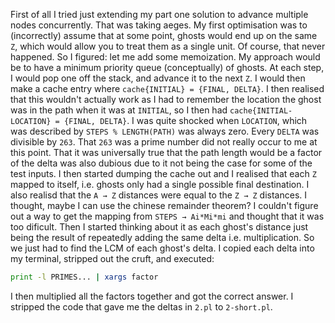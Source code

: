 First of all I tried just extending my part one solution to advance
multiple nodes concurrently. That was taking aeges. My first
optimisation was to (incorrectly) assume that at some point, ghosts
would end up on the same `Z`, which would allow you to treat them as a
single unit. Of course, that never happened. So I figured: let me add
some memoization. My approach would be to have a minimum priority
queue (conceptually) of ghosts. At each step, I would pop one off the
stack, and advance it to the next `Z`. I would then make a cache entry
where `cache{INITIAL} = {FINAL, DELTA}`. I then realised that this
wouldn't actually work as I had to remember the location the ghost was
in the path when it was at `INITIAL`, so I then had
`cache{INITIAL-LOCATION} = {FINAL, DELTA}`. I was quite shocked when
`LOCATION`, which was described by `STEPS % LENGTH(PATH)` was always
zero. Every `DELTA` was divisible by `263`. That `263` was a prime
number did not really occur to me at this point. That it was
universally true that the path length would be a factor of the delta
was also dubious due to it not being the case for some of the test
inputs. I then started dumping the cache out and I realised that each
`Z` mapped to itself, i.e. ghosts only had a single possible final
destination. I also realisd that the `A → Z` distances were equal to
the `Z → Z` distances. I thought, maybe I can use the chinese
remainder theorem? I couldn't figure out a way to get the mapping from
`STEPS → Ai*Mi*mi` and thought that it was too dificult. Then I
started thinking about it as each ghost's distance just being the
result of repeatedly adding the same delta i.e. multiplication. So we
just had to find the LCM of each ghost's delta. I copied each delta
into my terminal, stripped out the cruft, and executed:

```zsh
print -l PRIMES... | xargs factor
```

I then multiplied all the factors together and got the correct
answer. I stripped the code that gave me the deltas in `2.pl` to
`2-short.pl`.
